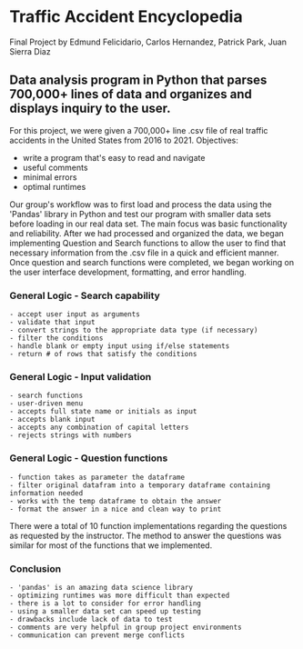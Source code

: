 # Traffic Accident Encyclopedia
Final Project by Edmund Felicidario, Carlos Hernandez, Patrick Park, Juan Sierra Diaz

## Data analysis program in Python that parses 700,000+ lines of data and organizes and displays inquiry to the user.

For this project, we were given a 700,000+ line .csv file of real traffic accidents in the United States from 2016 to 2021.
Objectives: 
- write a program that's easy to read and navigate
- useful comments
- minimal errors
- optimal runtimes

Our group's workflow was to first load and process the data using the 'Pandas' library in Python and test our program with smaller data sets before loading in our real data set. The main focus was basic functionality and reliability. 
After we had processed and organized the data, we began implementing Question and Search functions to allow the user to find that necessary information from the .csv file in a quick and efficient manner.
Once question and search functions were completed, we began working on the user interface development, formatting, and error handling.

### General Logic - Search capability
	- accept user input as arguments
	- validate that input
	- convert strings to the appropriate data type (if necessary)
	- filter the conditions
	- handle blank or empty input using if/else statements
	- return # of rows that satisfy the conditions
	
### General Logic - Input validation
	
	- search functions
	- user-driven menu
	- accepts full state name or initials as input
	- accepts blank input
	- accepts any combination of capital letters
	- rejects strings with numbers

### General Logic - Question functions
	- function takes as parameter the dataframe
	- filter original datafram into a temporary dataframe containing information needed
	- works with the temp dataframe to obtain the answer
	- format the answer in a nice and clean way to print
There were a total of 10 function implementations regarding the questions as requested by the instructor. The method to answer the questions was similar for most of the functions that we implemented.

### Conclusion
	- 'pandas' is an amazing data science library
	- optimizing runtimes was more difficult than expected
	- there is a lot to consider for error handling
	- using a smaller data set can speed up testing
	- drawbacks include lack of data to test
	- comments are very helpful in group project environments
	- communication can prevent merge conflicts

